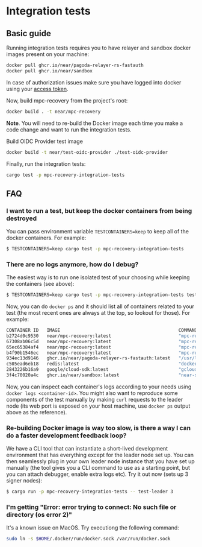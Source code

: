 # Integration tests

## Basic guide

Running integration tests requires you to have relayer and sandbox docker images present on your machine:

```BASH
docker pull ghcr.io/near/pagoda-relayer-rs-fastauth
docker pull ghcr.io/near/sandbox
```
In case of authorization issues make sure you have logged into docker using your [access token](https://docs.github.com/en/packages/working-with-a-github-packages-registry/working-with-the-container-registry#authenticating-with-a-personal-access-token-classic).

Now, build mpc-recovery from the project's root:

```BASH
docker build . -t near/mpc-recovery
```

**Note**. You will need to re-build the Docker image each time you make a code change and want to run the integration tests.

Build OIDC Provider test image
```bash
docker build -t near/test-oidc-provider ./test-oidc-provider
```

Finally, run the integration tests:

```BASH
cargo test -p mpc-recovery-integration-tests
```

## FAQ

### I want to run a test, but keep the docker containers from being destroyed

You can pass environment variable `TESTCONTAINERS=keep` to keep all of the docker containers. For example:

```bash
$ TESTCONTAINERS=keep cargo test -p mpc-recovery-integration-tests
```

### There are no logs anymore, how do I debug?

The easiest way is to run one isolated test of your choosing while keeping the containers (see above):

```bash
$ TESTCONTAINERS=keep cargo test -p mpc-recovery-integration-tests test_basic_action
```

Now, you can do `docker ps` and it should list all of containers related to your test (the most recent ones are always at the top, so lookout for those). For example:

```bash
CONTAINER ID   IMAGE                                            COMMAND                  CREATED         STATUS         PORTS                                           NAMES
b2724d0c9530   near/mpc-recovery:latest                         "mpc-recovery start-…"   5 minutes ago   Up 5 minutes   0.0.0.0:32792->19985/tcp, :::32792->19985/tcp   fervent_moore
67308ab06c5d   near/mpc-recovery:latest                         "mpc-recovery start-…"   5 minutes ago   Up 5 minutes   0.0.0.0:32791->3000/tcp, :::32791->3000/tcp     upbeat_volhard
65ec65384af4   near/mpc-recovery:latest                         "mpc-recovery start-…"   5 minutes ago   Up 5 minutes   0.0.0.0:32790->3000/tcp, :::32790->3000/tcp     friendly_easley
b4f90b1546ec   near/mpc-recovery:latest                         "mpc-recovery start-…"   5 minutes ago   Up 5 minutes   0.0.0.0:32789->3000/tcp, :::32789->3000/tcp     vibrant_allen
934ec13d9146   ghcr.io/near/pagoda-relayer-rs-fastauth:latest   "/usr/local/bin/entr…"   5 minutes ago   Up 5 minutes   0.0.0.0:32788->16581/tcp, :::32788->16581/tcp   sleepy_grothendieck
c505ead6eb18   redis:latest                                     "docker-entrypoint.s…"   5 minutes ago   Up 5 minutes   0.0.0.0:32787->6379/tcp, :::32787->6379/tcp     trusting_lederberg
2843226b16a9   google/cloud-sdk:latest                          "gcloud beta emulato…"   5 minutes ago   Up 5 minutes   0.0.0.0:32786->15805/tcp, :::32786->15805/tcp   hungry_pasteur
3f4c70020a4c   ghcr.io/near/sandbox:latest                      "near-sandbox --home…"   5 minutes ago   Up 5 minutes                                                   practical_elbakyan
```

Now, you can inspect each container's logs according to your needs using `docker logs <container-id>`. You might also want to reproduce some components of the test manually by making `curl` requests to the leader node (its web port is exposed on your host machine, use `docker ps` output above as the reference).

### Re-building Docker image is way too slow, is there a way I can do a faster development feedback loop?

We have a CLI tool that can instantiate a short-lived development environment that has everything except for the leader node set up. You can then seamlessly plug in your own leader node instance that you have set up manually (the tool gives you a CLI command to use as a starting point, but you can attach debugger, enable extra logs etc). Try it out now (sets up 3 signer nodes):

```bash
$ cargo run -p mpc-recovery-integration-tests -- test-leader 3
```

### I'm getting "Error: error trying to connect: No such file or directory (os error 2)"
It's a known issue on MacOS. Try executiong the following command:

```bash
sudo ln -s $HOME/.docker/run/docker.sock /var/run/docker.sock
```